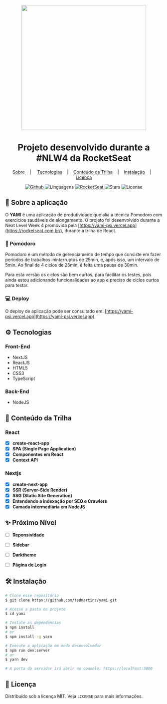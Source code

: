 <div align="center">
<img width="400px" src="https://github.com/Pedrovinhas/move-it/blob/master/public/logo-full.svg"/>
</div>

<div align="center">
  <h1> Projeto desenvolvido durante a #NLW4 da RocketSeat </h1>
</div>

<p align="center" >
<a href="#-sobre-a-aplica%C3%A7%C3%A3o"> Sobre </a> &nbsp;&nbsp;&nbsp;| &nbsp;&nbsp;&nbsp;
<a href="#-tecnologias">Tecnologias</a> &nbsp;&nbsp;&nbsp;|&nbsp;&nbsp;&nbsp;
<a href="#-conte%C3%BAdo-da-trilha"> Conteúdo da Trilha</a> &nbsp;&nbsp;&nbsp;|&nbsp;&nbsp;&nbsp;
<a href="#-instala%C3%A7%C3%A3o">Instalação</a> &nbsp;&nbsp;&nbsp;|&nbsp;&nbsp;&nbsp;
<a href="#-licen%C3%A7a">Licença</a>
</p>

<p align="center">
<a href="https://github.com/Pedrovinhas" target="_blank"><img src="https://img.shields.io/static/v1?label=author&message=tedmartins&color=8257E5&labelColor=4CD62B" alt="Github"> </a>
<img src="https://img.shields.io/static/v1?label=languages&message=5&color=8257E5&labelColor=4CD62B" alt="Linguagens"> 
<a href="https://rocketseat.com.br/" target="_blank">
<img src="https://img.shields.io/static/v1?label=move-it&message=RocketSeat&color=8257E5&labelColor=4CD62B" target="_blank" alt="RocketSeat">
</a>
<img src="https://img.shields.io/github/stars/tedmartins/yami?color=8257E5&labelColor=4CD62B" alt="Stars">
<img src="https://img.shields.io/static/v1?label=license&message=MIT&color=8257E5&labelColor=4CD62B" alt="License">
</p>

## 📌 Sobre a aplicação
O **YAMI** é uma aplicação de produtividade que alia a técnica Pomodoro com exercícios saudáveis de alongamento. O projeto foi desenvolvido durante a Next Level Week 4 promovida pela [https://yami-psi.vercel.app](https://rocketseat.com.br/), durante a trilha de React.
### 🍅 Pomodoro
Pomodoro é um método de gerenciamento de tempo que consiste em fazer períodos de trabalhos ininterruptos de 25min, e, após isso, um intervalo de 5min. Ao final de 4 ciclos de 25min, é feita uma pausa de 30min.

Para esta versão os ciclos são bem curtos, para facilitar os testes, pois ainda estou adicionando funcionalidades ao app e preciso de ciclos curtos para testar.

### 💻 Deploy
O deploy de aplicação pode ser consultado em: [https://yami-psi.vercel.app](https://yami-psi.vercel.app)

## ⚙ Tecnologias

### Front-End
- NextJS
- ReactJS
- HTML5
- CSS3
- TypeScript

### Back-End
- NodeJS

## 📝 Conteúdo da Trilha

### React
- [X] **create-react-app**
- [X] **SPA (Single Page Application)**
- [X] **Componentes em React**
- [X] **Context API**

### Nextjs
- [X] **create-next-app**
- [X] **SSR (Server-Side Render)**
- [X] **SSG (Static Site Generation)**
- [X] **Entendendo a indexação por SEO e Crawlers**
- [X] **Camada intermediária em NodeJS**

## ✨ Próximo Nível
- [ ] **Reponsividade**
- [ ] **Sidebar**
- [ ] **Darktheme**
- [ ] **Página de Login**


## 🛠 Instalação

```bash
# Clone esse repositório
$ git clone https://github.com/tedmartins/yami.git

# Acesse a pasta no projeto
$ cd yami

# Instale as dependências
$ npm install
# or
$ npm install -g yarn

# Execute a aplicação em modo desenvolvedor
$ npm run dev:server
# or
$ yarn dev

# A porta do servidor irá abrir no console: https://localhost:3000
```

## 📝 Licença

Distribuído sob a licença MIT. Veja `LICENSE` para mais informações.